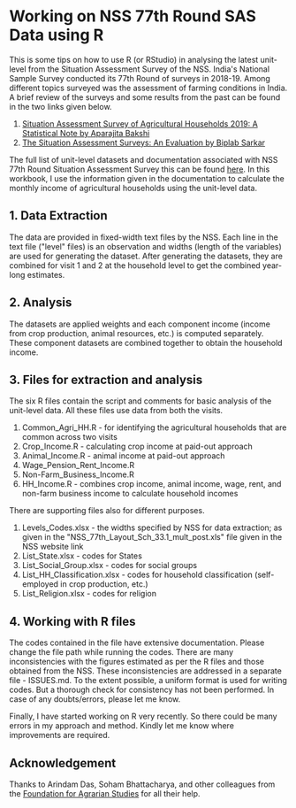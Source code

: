 # Working on NSS 77th Round SAS Data using R

This is some tips on how to use R (or RStudio) in analysing the latest unit-level from the Situation Assessment Survey of the NSS. 
India's National Sample Survey conducted its 77th Round of surveys in 2018-19. Among different topics surveyed was the assessment of farming conditions in India. 
A brief review of the surveys and some results from the past can be found in the two links given below. 
1. [Situation Assessment Survey of Agricultural Households 2019: A Statistical Note by Aparajita Bakshi](http://ras.org.in/situation_assessment_survey_of_agricultural_households_2019_a_statistical_note)
2. [The Situation Assessment Surveys: An Evaluation by Biplab Sarkar](http://ras.org.in/index.php?Article=the_situation_assessment_surveys&q=biplab&keys=biplab)

The full list of unit-level datasets and documentation associated with NSS 77th Round Situation Assessment Survey this can be found [here](https://mospi.gov.in/web/mospi/download-tables-data/-/reports/view/templateFour/25302?q=TBDCAT). 
In this workbook, I use the information given in the documentation to calculate the monthly income of agricultural households using the unit-level data.

## 1. Data Extraction
The data are provided in fixed-width text files by the NSS. 
Each line in the text file ("level" files) is an observation and widths (length of the variables) are used for generating the dataset. 
After generating the datasets, they are combined for visit 1 and 2 at the household level to get the combined year-long estimates. 

## 2. Analysis
The datasets are applied weights and each component income (income from crop production, animal resources, etc.) is computed separately. 
These component datasets are combined together to obtain the household income. 

## 3. Files for extraction and analysis

The six R files contain the script and comments for basic analysis of the unit-level data. All these files use data from both the visits.
1. Common_Agri_HH.R - for identifying the agricultural households that are common across two visits
2. Crop_Income.R - calculating crop income at paid-out approach
3. Animal_Income.R - animal income at paid-out approach
4. Wage_Pension_Rent_Income.R 
5. Non-Farm_Business_Income.R
6. HH_Income.R - combines crop income, animal income, wage, rent, and non-farm business income to calculate household incomes

There are supporting files also for different purposes. 
1. Levels_Codes.xlsx - the widths specified by NSS for data extraction; as given in the "NSS_77th_Layout_Sch_33.1_mult_post.xls" file given in the NSS website link
2. List_State.xlsx - codes for States
3. List_Social_Group.xlsx - codes for social groups
4. List_HH_Classification.xlsx - codes for household classification (self-employed in crop production, etc.)
5. List_Religion.xlsx - codes for religion

## 4. Working with R files
The codes contained in the file have extensive documentation. 
Please change the file path while running the codes.
There are many inconsistencies with the figures estimated as per the R files and those obtained from the NSS. 
These inconsistencies are addressed in a separate file - ISSUES.md.
To the extent possible, a uniform format is used for writing codes. 
But a thorough check for consistency has not been performed. In case of any doubts/errors, please let me know. 

Finally, I have started working on R very recently. So there could be many errors in my approach and method. Kindly let me know where improvements are required. 

## Acknowledgement
Thanks to Arindam Das, Soham Bhattacharya, and other colleagues from the [Foundation for Agrarian Studies](https://fas.org.in/) for all their help. 

